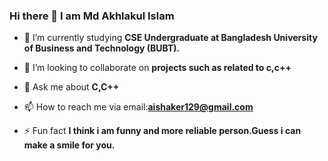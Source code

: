 ### Hi there 👋 I am Md Akhlakul Islam

- 🌱 I’m currently studying **CSE Undergraduate at Bangladesh University of Business and Technology (BUBT).**

- 👯 I’m looking to collaborate on **projects such as related to c,c++**

- 💬 Ask me about **C,C++**

- 📫 How to reach me via email:**aishaker129@gmail.com**

- ⚡ Fun fact **I think i am funny and more reliable person.Guess i can make a smile for you.**
